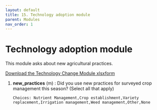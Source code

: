 ```yaml
---
layout: default
title: 15. Technology adoption module
parent: Modules
nav_order: 1
---
```


# Technology adoption module

This module asks about new agricultural practices.

[Download the Technology Change Module xlsxform](Modules/df_tracking_tech.xlsx)


1.  **new_practices**    (m) : Did you use new practices for surveyed crop management this season? (Select all that apply)  

        Choices: Nutrient Management,Crop establishment,Variety replacement,Irrigation management,Weed management,Other,None

